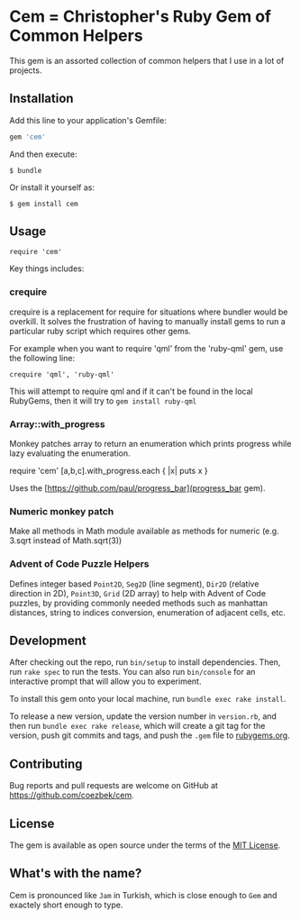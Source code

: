 # Cem = Christopher's Ruby Gem of Common Helpers 

This gem is an assorted collection of common helpers that I use in a lot of projects.

## Installation

Add this line to your application's Gemfile:

```ruby
gem 'cem'
```

And then execute:

    $ bundle

Or install it yourself as:

    $ gem install cem

## Usage

    require 'cem'
    
Key things includes:

### crequire

crequire is a replacement for require for situations where bundler would be overkill. It solves the frustration of having to manually install gems to run a particular ruby script which requires other gems. 

For example when you want to require 'qml' from the 'ruby-qml' gem, use the following line:

```crequire 'qml', 'ruby-qml'```

This will attempt to require qml and if it can't be found in the local RubyGems, then it will try to `gem install ruby-qml`

### Array::with_progress

Monkey patches array to return an enumeration which prints progress while lazy evaluating the enumeration.

require 'cem'
[a,b,c].with_progress.each { |x|
  puts x
}

Uses the [https://github.com/paul/progress_bar](progress_bar gem).

### Numeric monkey patch

Make all methods in Math module available as methods for numeric (e.g. 3.sqrt instead of Math.sqrt(3))

### Advent of Code Puzzle Helpers

Defines integer based `Point2D`, `Seg2D` (line segment), `Dir2D` (relative direction in 2D), `Point3D`, `Grid` (2D array) to help with Advent of Code puzzles, by providing commonly needed methods such as manhattan distances, string to indices conversion, enumeration of adjacent cells, etc.

## Development

After checking out the repo, run `bin/setup` to install dependencies. Then, run `rake spec` to run the tests. You can also run `bin/console` for an interactive prompt that will allow you to experiment.

To install this gem onto your local machine, run `bundle exec rake install`. 

To release a new version, update the version number in `version.rb`, and then run `bundle exec rake release`, which will create a git tag for the version, push git commits and tags, and push the `.gem` file to [rubygems.org](https://rubygems.org).

## Contributing

Bug reports and pull requests are welcome on GitHub at https://github.com/coezbek/cem.

## License

The gem is available as open source under the terms of the [MIT License](https://opensource.org/licenses/MIT).

## What's with the name?

Cem is pronounced like `Jam` in Turkish, which is close enough to `Gem` and exactely short enough to type.
